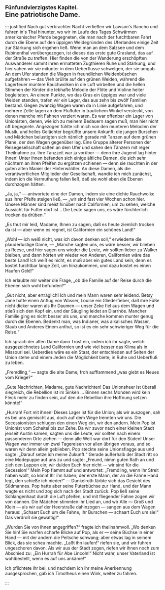 ## <small>Fünfundvierzigstes Kapitel.</small><br />Eine patriotische Dame.

::: justified
Nach gut verbrachter Nacht verließen wir Lawson's Rancho und fuhren in's Thal
hinunter, wo wir im Laufe des Tages Schwärmen amerikanischer Pferde begegneten,
die man nach der furchtbaren Fahrt durch die Ebene auf den üppigen Weidegründen
des Uferlandes einige Zeit zur Stärkung sich ergehen ließ. Wenn man an dem
Salzsee und dem Rubinenthal vorübergezogen, ist dieses das erste gute Grasland,
das auf der Straße zu treffen. Hier finden die von der Wanderung erschöpften
Auswanderer sammt ihren ermatteten Zugthieren Ruhe und Stärkung, und hier sahen
wir sie mitunter in dem Ueberflusse schwelgen, der sie umgab. An dem Ufer
standen die Wagen in freundlichen Weidenbüschen aufgefahren — das Vieh brüllte
auf den grünen Weiden, während die Lagerfeuer muntere Rauchwolken in die Luft
wirbelten und die hellen Stimmen der Kinder die lebhafte Melodie der Flöte und
Violine heiter begleiteten. An einem Punkte, wo das Gras ein üppiges war und
viele Weiden standen, trafen wir ein Lager, das aus zehn bis zwölf Familien
bestand. Gegen zwanzig Wagen waren da in Linie aufgefahren, und mehrere Zelte
lagen an dem Flußufer in traulichem Winkel versteckt, von denen manche mit
Fahnen verziert waren. Es war offenbar ein Lager von Unionisten, denen, wie ich
zu meinem Bedauern sagen muß, man hier nicht oft begegnete. Angezogen fühlte ich
mich von den munteren Melodien der Musik, und helles Gelächter begrüßte unsere
Ankunft: die jungen Burschen und Mädchen belustigten sich nämlich gerade mit
Tanzen auf dem grünen Plane, der den  Wagen gegenüber lag. Eine Gruppe älterer
Personen der Reisegesellschaft saßen an dem Ufer und sahen den Tänzern mit reger
Theilnahme zu. Ihre Tanzzeit war ja vorüber — denn ihre Jugend lag hinter ihnen!
Unter ihnen befanden sich einige ältliche Damen, die sich sehr nüchtern an ihren
Pfeifen zu ergötzen schienen — denn sie rauchten in der guten alten Manier der
Hinterwäldler. An diese Damen, als die verantwortlichen Mitglieder der
Gesellschaft, wandte ich mich zunächst, indem ich die Vermuthung fallen ließ,
daß sie wohl eben die Ebenen durchzogen hätten.

„Ja, ja,“ — antwortete eine der Damen, indem sie eine dichte Rauchwolke aus
ihrer Pfeife steigen ließ, — „wir sind fast vier Wochen schon hier. Unsere
Männer sind meist hinüber nach Californien, um zu sehen, welche Aussicht für
Futter dort ist... Die Leute sagen uns, es wäre fürchterlich trocken da drüben.“

„Es thut mir leid, Madame, Ihnen zu sagen, daß es heute ziemlich trocken da ist
— aber wenn es regnet, ist Californien ein schönes Land!“

„Wohl — ich weiß nicht, was ich davon denken soll,“ erwiederte die
plauderlustige Dame, — „Manche sagten uns, es wäre besser, wir blieben zu Reese,
und hier sagen uns wieder die Leute, wir sollten lieber zu Walker bleiben, und
dann hörten wir wieder von Anderen, Californien wäre das beste Land! Ich weiß es
nicht, es muß aber ein gutes Land sein, denn es kostet furchtbar lange Zeit, um
hinzukommen, und dazu kostet es einen Haufen Geld!“

Ich erlaubte mir weiter die Frage, „ob die Familie auf der Reise durch die
Ebenen sich wohl befunden?“

„Gut nicht, aber erträglich! Ich und mein Mann waren sehr leidend. Betsy Jane
hatte einen Anflug von Wasser, Louise ein Gliederfieber, daß ihre Füße nicht
dicker waren als Ihr Daumen — unser Zeke fiel aus dem Wagen und stieß sich den
Kopf ein, und der Säugling leidet an Diarrhöe. Mancher Familie ging es nicht
besser als uns, und manche kommen munter genug durch die Ebenen. Bedenkt man,
was Indianer, was alkalisches Wasser, Staub und Anderes Einem anthut, so ist es
ein sehr schwieriger Weg für die Reise.“

Ich sprach der alten Dame dann Trost ein, indem ich ihr sagte, welch
ausgezeichnetes Land Californien und wie viel besser
das Klima als in Missouri sei. Ueberdies wäre es ein Staat, der entschieden auf
Seiten der Union stehe und einem Jeden die Möglichkeit biete, in Ruhe und
Ueberfluß zu leben.

„Fremdling,“ — sagte die alte Dame, froh aufflammend „was giebt es Neues vom
Kriege?“

„Gute Nachrichten, Madame, gute Nachrichten! Das Unionsheer ist überall
siegreich, die Rebellion ist im Sinken ... Binnen sechs Monden wird kein Fleck
mehr zu finden sein, auf den die Rebellion ihre Hoffnung setzen könnte!“

„Hurrah! Fort mit ihnen! Dieses Lager ist für die Union; als wir auszogen, sah
es bei uns gemischt aus, doch auf dem Wege trennten wir uns. Die Secessionisten
schlugen den einen Weg ein, wir den andern. Mein Pop ist Unionist vom Scheitel
bis zur Zehe. Da wir zuvor nach einer kleinen Stadt jenseit Austin kamen, sagten
uns die Leute, wir sollten nach einem passenderen Orte ziehen — denn alle Welt
war dort für den Süden! Unser Wagen war immer um zwei Tagereisen vor allen
übrigen voraus, und so waren wir denn allein geblieben. Pop steckte seine
Unionsflagge aus und sagte: „Darauf setze ich meine Zukunft.“ Gerade außerhalb
der Stadt ritt so eine Modepuppe auf uns zu und sagte: „Freund, nimm guten Rath
an und zieh den Lappen ein; wir dulden Euch hier nicht — wir sind für die
Secession!“ Mein Pop flammt auf und antwortet: „Fremdling, wenn Ihr Streit haben
wollt, so könnt Ihr ihn haben; der erste Mann, der an die Fahne Hand legt, den
schieße ich nieder!“ — Dunkelroth färbte sich das Gesicht des Südmannes. Pop
hatte aber seine Puterbüchse zur Hand, und der Mann wagte es nicht und zog sich
nach der Stadt zurück. Pop ließ seine Schlangenhaut durch die Luft pfeifen, und
mit fliegender Fahne zogen wir von dannen. Die Mädchen stimmten ihr Lied an, und
wir Alle — Groß und Klein — als wir auf der Heerstraße dahinzogen — sangen aus
dem Wagen heraus: „Schaart Euch um die Fahne, Ihr Burschen — schaart Euch um
sie!“ Das verdroß sie gewaltig!“

„Wurden Sie von ihnen angegriffen?“ fragte ich theilnahmvoll. „Wo denken Sie hin!
Sie warfen scharfe Blicke auf Pop, als er — seine Büchse in einer Hand — mit der
andern die Peitsche schwang; aber etwas lag in seinem Blick, das sie scheu
machte. „Laßt ihn laufen!“ riefen sie, und wir fuhren ungeschoren davon. Als
wir aus der Stadt zogen, riefen wir ihnen noch zum Abschied zu: „Ein Hurrah für
Abe Lincoln!“ Nicht wahr, unser Vaterland ist wohlbestellt, wenn es auf uns
ankäme!“

Ich pflichtete ihr bei, und nachdem ich ihr meine Anerkennung ausgesprochen, gab
ich Timotheus einen Wink, weiter zu fahren.

:::

